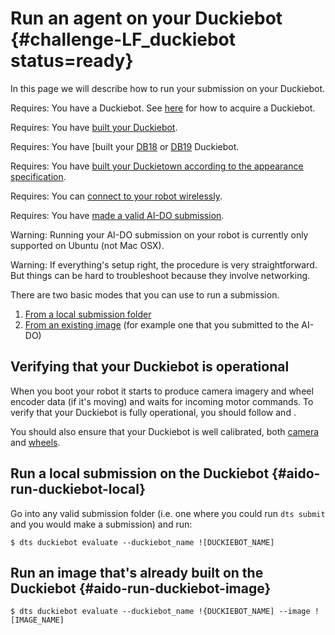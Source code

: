 # Run an agent on your Duckiebot {#challenge-LF_duckiebot status=ready}

In this page we will describe how to run your submission on your Duckiebot.


<div class='requirements' markdown='1'>

Requires: You have a Duckiebot. See [here](https://www.duckietown.org/about/hardware)
for how to acquire a Duckiebot.

Requires: You have [built your Duckiebot](+opmanual_duckiebot#assembling-duckiebot-db18).

Requires: You have [built your [DB18](+opmanual_duckiebot#assembling-duckiebot-db18) or [DB19](+opmanual_duckiebot#assembling-duckiebot-db19) Duckiebot.

Requires: You have [built your Duckietown according to the appearance specification](+opmanual_duckietown#dt-ops-appearance-specifications).

Requires: You can [connect to your robot wirelessly](+opmanual_duckiebot#duckiebot-network).

Requires: You have [made a valid AI-DO submission](#cm-first).

</div>


Warning: Running your AI-DO submission on your robot is currently only supported on Ubuntu (not Mac OSX).

Warning: If everything's setup right, the procedure is very straightforward. But things can be hard to troubleshoot because they involve networking.

There are two basic modes that you can use to run a submission.

 1. [From a local submission folder](#aido-run-duckiebot-local)
 2. [From an existing image](#aido-run-duckiebot-image) (for example one that you submitted to the AI-DO)

## Verifying that your Duckiebot is operational

When you boot your robot it starts to produce camera imagery and wheel encoder data (if it's moving) and waits for incoming motor commands. To verify that your Duckiebot is fully operational, you should follow [](+opmanual_duckiebot#rc-control) and [](+opmanual_duckiebot#read-camera-data). 

You should also ensure that your Duckiebot is well calibrated, both [camera](+opmanual_duckiebot#camera-calib) and [wheels](+opmanual_duckiebot#wheel-calibration).


## Run a local submission on the Duckiebot {#aido-run-duckiebot-local}

Go into any valid submission folder (i.e. one where you could run `dts submit` and you would make a submission) and run:

    $ dts duckiebot evaluate --duckiebot_name ![DUCKIEBOT_NAME]

## Run an image that's already built on the Duckiebot {#aido-run-duckiebot-image}

    $ dts duckiebot evaluate --duckiebot_name !{DUCKIEBOT_NAME] --image ![IMAGE_NAME]
